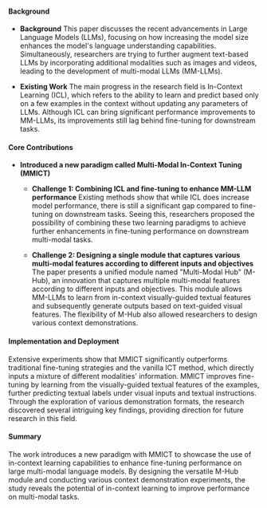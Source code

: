 #### Background
- **Background**
This paper discusses the recent advancements in Large Language Models (LLMs), focusing on how increasing the model size enhances the model's language understanding capabilities. Simultaneously, researchers are trying to further augment text-based LLMs by incorporating additional modalities such as images and videos, leading to the development of multi-modal LLMs (MM-LLMs).

- **Existing Work**
The main progress in the research field is In-Context Learning (ICL), which refers to the ability to learn and predict based only on a few examples in the context without updating any parameters of LLMs. Although ICL can bring significant performance improvements to MM-LLMs, its improvements still lag behind fine-tuning for downstream tasks.

#### Core Contributions
- **Introduced a new paradigm called Multi-Modal In-Context Tuning (MMICT)**
    - **Challenge 1: Combining ICL and fine-tuning to enhance MM-LLM performance**
        Existing methods show that while ICL does increase model performance, there is still a significant gap compared to fine-tuning on downstream tasks. Seeing this, researchers proposed the possibility of combining these two learning paradigms to achieve further enhancements in fine-tuning performance on downstream multi-modal tasks.

    - **Challenge 2: Designing a single module that captures various multi-modal features according to different inputs and objectives**
        The paper presents a unified module named "Multi-Modal Hub" (M-Hub), an innovation that captures multiple multi-modal features according to different inputs and objectives. This module allows MM-LLMs to learn from in-context visually-guided textual features and subsequently generate outputs based on text-guided visual features. The flexibility of M-Hub also allowed researchers to design various context demonstrations.

#### Implementation and Deployment
Extensive experiments show that MMICT significantly outperforms traditional fine-tuning strategies and the vanilla ICT method, which directly inputs a mixture of different modalities' information. MMICT improves fine-tuning by learning from the visually-guided textual features of the examples, further predicting textual labels under visual inputs and textual instructions. Through the exploration of various demonstration formats, the research discovered several intriguing key findings, providing direction for future research in this field.

#### Summary
The work introduces a new paradigm with MMICT to showcase the use of in-context learning capabilities to enhance fine-tuning performance on large multi-modal language models. By designing the versatile M-Hub module and conducting various context demonstration experiments, the study reveals the potential of in-context learning to improve performance on multi-modal tasks.